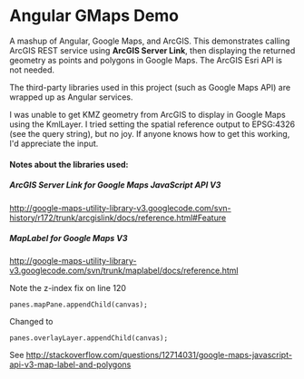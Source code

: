 # Angular GMaps Demo


A mashup of Angular, Google Maps, and ArcGIS. This demonstrates calling ArcGIS REST service using **ArcGIS Server Link**, then displaying the returned geometry as points and polygons in Google Maps. The ArcGIS Esri API is not needed.

The third-party libraries used in this project (such as Google Maps API) are wrapped up as Angular services.

I was unable to get KMZ geometry from ArcGIS to display in Google Maps using the KmlLayer. I tried setting the spatial reference output to EPSG:4326 (see the query string), but no joy. If anyone knows how to get this working, I'd appreciate the input.

#### Notes about the libraries used:

##### ArcGIS Server Link for Google Maps JavaScript API V3
http://google-maps-utility-library-v3.googlecode.com/svn-history/r172/trunk/arcgislink/docs/reference.html#Feature

##### MapLabel for Google Maps V3
http://google-maps-utility-library-v3.googlecode.com/svn/trunk/maplabel/docs/reference.html

Note the z-index fix on line 120

    panes.mapPane.appendChild(canvas);

Changed to

    panes.overlayLayer.appendChild(canvas);

See
http://stackoverflow.com/questions/12714031/google-maps-javascript-api-v3-map-label-and-polygons
